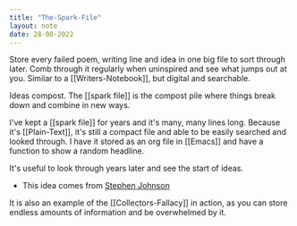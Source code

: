 ```yaml
---
title: "The-Spark-File"
layout: note
date: 28-08-2022
---
```


Store every failed poem, writing line and idea in one big file to sort through later. Comb through it regularly when uninspired and see what jumps out at you. Similar to a [[Writers-Notebook]], but digital and searchable.

Ideas compost. The [[spark file]] is the compost pile where things break down and combine in new ways.

I've kept a [[spark file]] for years and it's many, many lines long. Because it's [[Plain-Text]], it's still a compact file and able to be easily searched and looked through. I have it stored as an org file in [[Emacs]] and have a function to show a random headline.

It's useful to look through years later and see the start of ideas.

-   This idea comes from <a href="https://medium.com/the-writers-room/the-spark-file-8d6e7df7ae58" >Stephen Johnson</a>

It is also an example of the [[Collectors-Fallacy]] in action, as you can store endless amounts of information and be overwhelmed by it. 